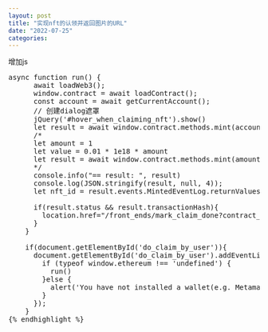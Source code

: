 ```yaml
---
layout: post
title: "实现nft的认领并返回图片的URL"
date: "2022-07-25"
categories: 
---
```

<p>增加js</p>

<pre id="line1">
<span>async function run() {
      await loadWeb3();
      window.contract = await loadContract();
      const account = await getCurrentAccount();
      // 创建dialog遮罩
      jQuery(&#39;#hover_when_claiming_nft&#39;).show()
      let result = await window.contract.methods.mint(account).send({ from: account });
      /*
      let amount = 1
      let value = 0.01 * 1e18 * amount
      let result = await window.contract.methods.mint(amount).send({ from: account, value: value });
      */
      console.info(&quot;== result: &quot;, result)
      console.log(JSON.stringify(result, null, 4));
      let nft_id = result.events.MintedEventLog.returnValues.nftId

      if(result.status &amp;&amp; result.transactionHash){
        location.href=&quot;/front_ends/mark_claim_done?contract_id=&quot; + 58 + &quot;&amp;nft_id=&quot; + nft_id + &quot;&amp;tx=&quot; + result.transactionHash
      }
    }

    if(document.getElementById(&#39;do_claim_by_user&#39;)){
      document.getElementById(&#39;do_claim_by_user&#39;).addEventListener(&#39;click&#39;, async () =&gt; {
        if (typeof window.ethereum !== &#39;undefined&#39;) {
          run()
        }else {
          alert(&#39;You have not installed a wallet(e.g. Metamask) yet, please install.&#39;)
        }
      });
    }
</span>{% endhighlight %}


